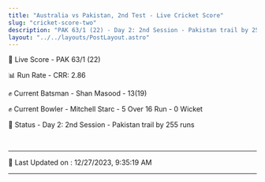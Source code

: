 ```yaml
---
title: "Australia vs Pakistan, 2nd Test - Live Cricket Score"
slug: "cricket-score-two"
description: "PAK 63/1 (22) - Day 2: 2nd Session - Pakistan trail by 255 runs."
layout: "../../layouts/PostLayout.astro"
---
```


🔴 Live Score - PAK 63/1 (22)  

📊 Run Rate - CRR: 2.86  

✊ Current Batsman - Shan Masood - 13(19)  

✊ Current Bowler - Mitchell Starc - 5 Over 16 Run - 0 Wicket  

📑 Status - Day 2: 2nd Session - Pakistan trail by 255 runs

<br />

***

📝 Last Updated on : 12/27/2023, 9:35:19 AM

***

